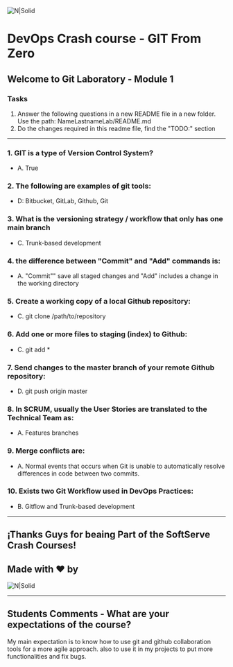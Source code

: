 ![N|Solid](https://media-exp2.licdn.com/dms/image/C4E0BAQEhqEYDn2-LkA/company-logo_100_100/0/1580391093627?e=1663200000&v=beta&t=EO7vueG3ailmZ1RfTbu4knkfQGiqf5LZa1RJ90nt5do)

# DevOps Crash course -​ GIT From Zero
## Welcome to Git Laboratory - Module 1

### Tasks
1. Answer the following questions in a new README file in a new folder. Use the path: NameLastnameLab/README.md
2. Do the changes required in this readme file, find the "TODO:" section

---
### 1. GIT is a type of Version Control System?
- A. True <br>

### 2. The following are examples of git tools:
- D: Bitbucket, GitLab, Github, Git <br>

### 3. What is the versioning strategy / workflow that only has one main branch
- C. Trunk-based development 

### 4. the difference between "Commit" and "Add" commands is:
- A. "Commit"" save all staged changes and "Add" includes a change in the working directory


### 5. Create a working copy of a local Github repository:
- C. git clone /path/to/repository 


### 6. Add one or more files to staging (index) to Github:
- C. git add * 


### 7. Send changes to the master branch of your remote  Github repository:
- D. git push origin master

### 8. In SCRUM, usually the User Stories are translated to the Technical Team as:
- A. Features branches

### 9. Merge conflicts are:
- A. Normal events that occurs when Git is unable to automatically resolve differences in code between two commits.

### 10. Exists two Git Workflow used in DevOps Practices:
- B. Gitflow and Trunk-based development 

---
## ¡Thanks Guys for beaing Part of the SoftServe Crash Courses! 
## Made with ❤ by 
![N|Solid](https://mms.businesswire.com/media/20211116006314/es/832960/4/SoftServe_Logo_2.jpg)

---
## Students Comments - What are your expectations of the course?

My main expectation is to know how to use  git and github collaboration tools for a more agile approach. also to use it in my projects to put more functionalities and fix bugs.